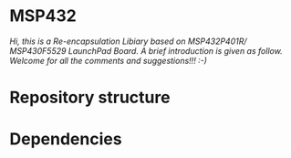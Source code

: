 # MSP432
  *Hi, this is a Re-encapsulation Libiary based on MSP432P401R/ MSP430F5529 LaunchPad Board. A brief introduction is given as follow. Welcome for all the comments and suggestions!!!  :-)*
# Repository structure
# Dependencies
